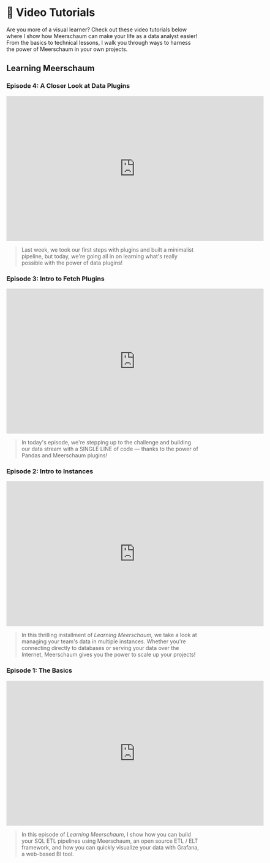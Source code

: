 # 🎥 Video Tutorials

Are you more of a visual learner? Check out these video tutorials below where I show how Meerschaum can make your life as a data analyst easier! From the basics to technical lessons, I walk you through ways to harness the power of Meerschaum in your own projects.

## Learning Meerschaum

### Episode 4: A Closer Look at Data Plugins

<div style="text-align: center">
  <iframe width="672" height="378" src="https://www.youtube.com/embed/t9tFD4afSD4" title="YouTube video player" frameborder="0" allow="accelerometer; autoplay; clipboard-write; encrypted-media; gyroscope; picture-in-picture" allowfullscreen></iframe>
</div>

>Last week, we took our first steps with plugins and built a minimalist pipeline, but today, we're going all in on learning what's really possible with the power of data plugins!

### Episode 3: Intro to Fetch Plugins

<div style="text-align: center">
  <iframe width="672" height="378" src="https://www.youtube.com/embed/rHfGOZFDQsU" title="YouTube video player" frameborder="0" allow="accelerometer; autoplay; clipboard-write; encrypted-media; gyroscope; picture-in-picture" allowfullscreen></iframe>
</div>

>In today's episode, we're stepping up to the challenge and building our data stream with a SINGLE LINE of code — thanks to the power of Pandas and Meerschaum plugins!

### Episode 2: Intro to Instances

<div style="text-align: center">
  <iframe width="672" height="378" src="https://www.youtube.com/embed/iOhPn4RjImQ" title="YouTube video player" frameborder="0" allow="accelerometer; autoplay; clipboard-write; encrypted-media; gyroscope; picture-in-picture" allowfullscreen></iframe>
</div>

>In this thrilling installment of *Learning Meerschaum,* we take a look at managing your team's data in multiple instances. Whether you're connecting directly to databases or serving your data over the Internet, Meerschaum gives you the power to scale up your projects!

### Episode 1: The Basics

<div style="text-align: center">
  <iframe width="672" height="378" src="https://www.youtube.com/embed/cS9ZAG4INPk" title="YouTube video player" frameborder="0" allow="accelerometer; autoplay; clipboard-write; encrypted-media; gyroscope; picture-in-picture" allowfullscreen></iframe>
</div>

>In this episode of *Learning Meerschaum*, I show how you can build your SQL ETL pipelines using Meerschaum, an open source ETL / ELT framework, and how you can quickly visualize your data with Grafana, a web-based BI tool.
